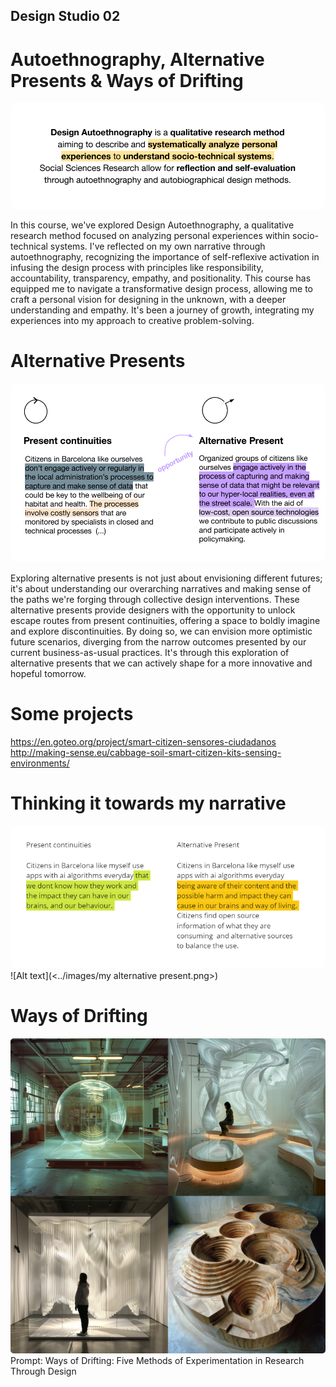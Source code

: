 ## Design Studio 02

# Autoethnography, Alternative Presents & Ways of Drifting

<img src="../images/autoetnography.png" alt="Autoetnography" style="border-radius: 10px;"> 

In this course, we've explored Design Autoethnography, a qualitative research method focused on analyzing personal experiences within socio-technical systems. I've reflected on my own narrative through autoethnography, recognizing the importance of self-reflexive activation in infusing the design process with principles like responsibility, accountability, transparency, empathy, and positionality. This course has equipped me to navigate a transformative design process, allowing me to craft a personal vision for designing in the unknown, with a deeper understanding and empathy. It's been a journey of growth, integrating my experiences into my approach to creative problem-solving.

# Alternative Presents
<img src="../images/alternative presents.png" alt="Alternative Presents" style="border-radius: 10px;"> 

Exploring alternative presents is not just about envisioning different futures; it's about understanding our overarching narratives and making sense of the paths we're forging through collective design interventions. These alternative presents provide designers with the opportunity to unlock escape routes from present continuities, offering a space to boldly imagine and explore discontinuities. By doing so, we can envision more optimistic future scenarios, diverging from the narrow outcomes presented by our current business-as-usual practices. It's through this exploration of alternative presents that we can actively shape for a more innovative and hopeful tomorrow.

# Some projects 
https://en.goteo.org/project/smart-citizen-sensores-ciudadanos
http://making-sense.eu/cabbage-soil-smart-citizen-kits-sensing-environments/

# Thinking it towards my narrative 
<img src="../images/my alternative present.png" alt="Alternative Presents Personal" style="border-radius: 10px;"> 
![Alt text](<../images/my alternative present.png>)

# Ways of Drifting

<img src="../images/vania9117_Ways_of_Drifting_Five_Methods_of_Experimentation_in_R_af851048-7a02-4080-a725-331e04a4ef3d.webp" alt="interventions timeline" style="border-radius: 5px;"> 
<figcaption>Prompt: Ways of Drifting: Five Methods of Experimentation in Research Through Design</figcaption>